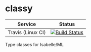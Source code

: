 # classy

| Service                   | Status |
| ------------------------- | ------ |
| Travis (Linux CI)         | [![Build Status](https://travis-ci.org/larsrh/classy.svg?branch=master)](https://travis-ci.org/larsrh/classy) |

Type classes for Isabelle/ML
